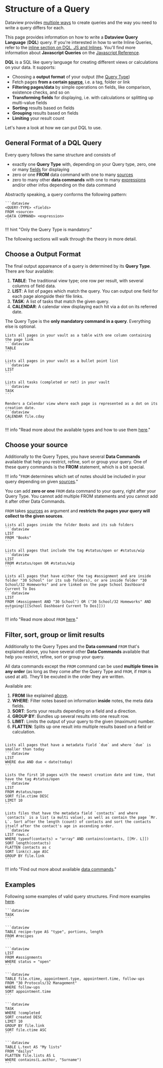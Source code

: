 # Structure of a Query

Dataview provides [multiple ways](dql-js-inline.md) to create queries and the way you need to write a query differs for each.

This page provides information on how to write a **Dataview Query Language** (**DQL**) query. If you're interested in how to write Inline Queries, refer to the [inline section on DQL, JS and Inlines](dql-js-inline.md#inline-dql). You'll find more information about **Javascript Queries** on the [Javascript Reference](../api/intro.md).

**DQL** is a SQL like query language for creating different views or calculations on your data. It
supports:

- Choosing a **output format** of your output (the [Query Type](./query-types.md))
- Fetch pages **from a certain [source](../reference/sources.md)**, i.e. a tag, folder or link
- **Filtering pages/data** by simple operations on fields, like comparison, existence checks, and so on
- **Transforming fields** for displaying, i.e. with calculations or splitting up multi-value fields
- **Sorting** results based on fields
- **Grouping** results based on fields
- **Limiting** your result count

Let's have a look at how  we can put DQL to use.

## General Format of a DQL Query

Every query follows the same structure and consists of

- exactly one **Query Type** with, depending on your Query type, zero, one or many [fields](../annotation/add-metadata.md) for displaying
- zero or one **FROM** data command with one to many [sources](../reference/sources.md)
- zero to many other **data commands** with one to many [expressions](../reference/expressions.md) and/or other infos depending on the data command 

Abstractly speaking, a query conforms the following pattern:

~~~
```dataview
<QUERY-TYPE> <fields>
FROM <source>
<DATA COMMAND> <expression>
```
~~~

!!! hint "Only the Query Type is mandatory."

The following sections will walk through the theory in more detail.

## Choose a Output Format

The final output appareance of a query is determined by its **Query Type**. There are four available:

1. **TABLE**: The traditional view type; one row per result, with several columns of field data.
2. **LIST**: A list of pages which match the query. You can output one field for each page alongside their file links.
3. **TASK**: A list of tasks that match the given query.
4. **CALENDAR**: A calendar view displaying each hit via a dot on its referred date.

The Query Type is the **only mandatory command in a query**. Everything else is optional.

~~~
Lists all pages in your vault as a table with one column containing the page link
```dataview
TABLE
```

Lists all pages in your vault as a bullet point list
```dataview
LIST
```

Lists all tasks (completed or not) in your vault
```dataview
TASK
```

Renders a Calendar view where each page is represented as a dot on its creation date.
```dataview
CALENDAR file.cday
```
~~~

!!! info "Read more about the available types and how to use them [here](./query-types.md)."

## Choose your source

Additionally to the Query Types, you have several **Data Commands** available that help you restrict, refine, sort or group your query. One of these query commands is the **FROM** statement, which is a bit special.

!!! info "`FROM` determines which set of notes should be included in your query depending on given [sources](../../reference/sources)."

You can add **zero or one** `FROM` data command to your query, right after your Query Type. You cannot add multiple FROM statements and you cannot add it after other Data Commands.

`FROM` takes [sources](../../reference/sources) as argument and **restricts the pages your query will collect to the given sources**.

~~~
Lists all pages inside the folder Books and its sub folders
```dataview
LIST
FROM "Books"
```

Lists all pages that include the tag #status/open or #status/wip
```dataview
LIST
FROM #status/open OR #status/wip
```

Lists all pages that have either the tag #assignment and are inside folder "30 School" (or its sub folders), or are inside folder "30 School/32 Homeworks" and are linked on the page School Dashboard Current To Dos
```dataview
LIST
FROM (#assignment AND "30 School") OR ("30 School/32 Homeworks" AND outgoing([[School Dashboard Current To Dos]]))
```

~~~

!!! info "Read more about `FROM` [here](./data-commands.md#from)."

## Filter, sort, group or limit results

Additionally to the Query Types and the **Data command** `FROM` that's explained above, you have several other **Data Commands** available that help you restrict, refine, sort or group your query. 

All data commands except the `FROM` command can be used **multiple times in any order** (as long as they come after the Query Type and `FROM`, if `FROM` is used at all). They'll be excuted in the order they are written.

Available are:

1. **FROM** like explained [above](#choose-your-source).
2. **WHERE**: Filter notes based on information **inside** notes, the meta data fields.
3. **SORT**: Sorts your results depending on a field and a direction.
4. **GROUP BY**: Bundles up several results into one result row.
5. **LIMIT**: Limits the output of your query to the given (maximum) number.
6. **FLATTEN**: Splits up one result into multiple results based on a field or calculation.

~~~

Lists all pages that have a metadata field `due` and where `due` is smaller than today
```dataview
LIST
WHERE due AND due < date(today)
```

Lists the first 10 pages with the newest creation date and time, that have the tag #status/open
```dataview
LIST
FROM #status/open
SORT file.ctime DESC
LIMIT 10
```

Lists files that have the metadata field `contacts` and where `contacts` is a list (a multi value), as well as contain the page `Mr. L`. Sort after the length (count) of contacts and sort the contacts itself after the contact's age in ascending order.
```dataview
LIST rows.c
WHERE typeof(contacts) = "array" AND contains(contacts, [[Mr. L]])
SORT length(contacts)
FLATTEN contacts as c
SORT link(c).age ASC
GROUP BY file.link
```
~~~

!!! info "Find out more about available [data commands](./data-commands.md)."

## Examples

Following some examples of valid query structures. Find more examples [here](../resources/examples.md).

~~~
```dataview
TASK
```
~~~

~~~
```dataview
TABLE recipe-type AS "type", portions, length
FROM #recipes
```
~~~

~~~
```dataview
LIST
FROM #assignments
WHERE status = "open"
```
~~~

~~~
```dataview
TABLE file.ctime, appointment.type, appointment.time, follow-ups
FROM "30 Protocols/32 Management"
WHERE follow-ups
SORT appointment.time
```
~~~

~~~
```dataview
TASK
WHERE !completed
SORT created DESC
LIMIT 10
GROUP BY file.link
SORT file.ctime ASC
```
~~~


~~~
```dataview
TABLE L.text AS "My lists"
FROM "dailys"
FLATTEN file.lists AS L
WHERE contains(L.author, "Surname")
```
~~~